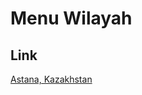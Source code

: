 # Menu Wilayah

## Link

[Astana, Kazakhstan](https://github.com/gigit-pemilu/pemilu-2024-99-luar-negeri/tree/main/pileg-dpr/hitung-suara/sub/99-luar-negeri/sub/08-astana-kazakhstan/sub/01-astana-kazakhstan/sub/0001-astana-kazakhstan)

